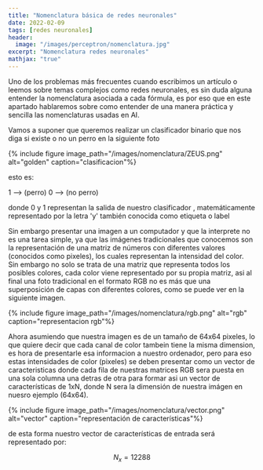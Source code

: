 ```yaml
---
title: "Nomenclatura básica de redes neuronales"
date: 2022-02-09
tags: [redes neuronales]
header:
  image: "/images/perceptron/nomenclatura.jpg"
excerpt: "Nomenclatura redes neuronales"
mathjax: "true"
---
```


Uno de los problemas más frecuentes cuando escribimos un artículo o leemos sobre temas complejos como redes neuronales, es sin duda alguna entender la nomenclatura asociada a cada fórmula, es por eso que en este apartado hablaremos sobre como entender de una manera práctica y sencilla las nomenclaturas usadas en AI.
 
Vamos a suponer que queremos realizar un clasificador binario que nos diga si existe o no un perro en la siguiente foto
 
{% include figure image_path="/images/nomenclatura/ZEUS.png" alt="golden" caption="clasificacion"%}
 
esto es:
 
1 --> (perro)
0 --> (no perro)
 
donde 0 y 1 representan la salida de nuestro clasificador , matemáticamente representado por la letra 'y'  también conocida como etiqueta o label
 
Sin embargo presentar una imagen a un computador y que la interprete no es una tarea simple, ya que las imágenes tradicionales que conocemos son la representación de una matriz de números con diferentes valores (conocidos como pixeles), los cuales representan la intensidad del color. Sin embargo no solo se trata de una matriz que representa todos los posibles colores, cada color viene representado por su propia matriz, asi al final una foto tradicional en el formato RGB no es más que una superposición de capas con diferentes colores, como se puede ver en la siguiente imagen.
 
{% include figure image_path="/images/nomenclatura/rgb.png" alt="rgb" caption="representacion rgb"%}
 
Ahora asumiendo que nuestra imagen es de un tamaño de 64x64 pixeles, lo que quiere decir que cada canal de color tambein tiene la misma dimension, es hora de presentarle esa informacion a nuestro ordenador, pero para eso estas intensidades de color (pixeles) se deben presentar como un vector de caracteristicas donde cada fila de nuestras matrices RGB sera puesta en una sola columna una detras de otra para formar asi un vector de características de 1xN, donde N sera la dimensión de nuestra imágen en nuesro ejemplo (64x64).
 
 
{% include figure image_path="/images/nomenclatura/vector.png" alt="vector" caption="representación de características"%}
 
de esta forma nuestro vector de características de entrada será representado por:
 
$$ N_{x}= 12288 $$